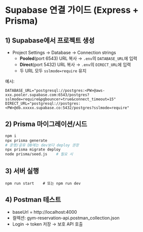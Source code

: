 # Supabase 연결 가이드 (Express + Prisma)

## 1) Supabase에서 프로젝트 생성
- Project Settings → Database → Connection strings
  - **Pooled**(port 6543) URL 복사 → `.env`의 `DATABASE_URL`에 입력
  - **Direct**(port 5432) URL 복사 → `.env`의 `DIRECT_URL`에 입력
  - 두 URL 모두 `sslmode=require` 유지

예시:
```
DATABASE_URL="postgresql://postgres:<PW>@aws-xxx.pooler.supabase.com:6543/postgres?sslmode=require&pgbouncer=true&connect_timeout=15"
DIRECT_URL="postgresql://postgres:<PW>@db.xxxxx.supabase.co:5432/postgres?sslmode=require"
```

## 2) Prisma 마이그레이션/시드
```bash
npm i
npx prisma generate
# 운영/공유 DB에는 dev보다 deploy 권장
npx prisma migrate deploy
node prisma/seed.js    # 필요 시
```

## 3) 서버 실행
```
npm run start    # 또는 npm run dev
```

## 4) Postman 테스트
- baseUrl = http://localhost:4000
- 컬렉션: gym-reservation-api.postman_collection.json
- Login → token 저장 → 보호 API 호출
```

